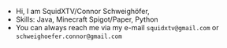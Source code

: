 - Hi, I am SquidXTV/Connor Schweighöfer,
- Skills: Java, Minecraft Spigot/Paper, Python
- You can always reach me via my e-mail `squidxtv@gmail.com` or `schweighoefer.connor@gmail.com`

<!---
SquidXTV/SquidXTV is a ✨ special ✨ repository because its `README.md` (this file) appears on your GitHub profile.
You can click the Preview link to take a look at your changes.
--->
